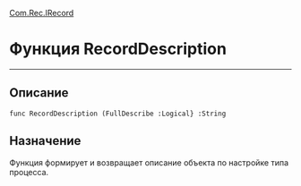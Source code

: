 ﻿---
Link: Com.Rec.IRecord.@RecordDescription
---

<!---  Навигация
[Имя проекта](#) :
-->
[Com.Rec.IRecord](Default)

# Функция RecordDescription
---

## Описание

    func RecordDescription (FullDescribe :Logical} :String

<!--
## Аргументы{#Args}

### Аргумент1

Описание аргумента 1
-->

## Назначение

Функция формирует и возвращает описание объекта по настройке типа процесса.

<!--
## Пример

    RecordDescription...
-->

